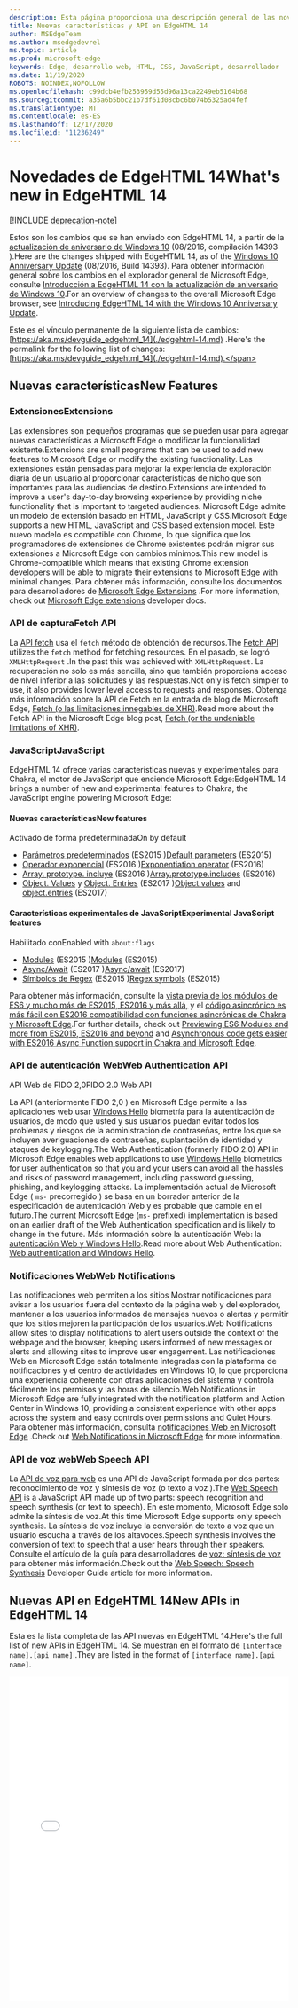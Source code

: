 ```yaml
---
description: Esta página proporciona una descripción general de las novedades de EdgeHTML 14.
title: Nuevas características y API en EdgeHTML 14
author: MSEdgeTeam
ms.author: msedgedevrel
ms.topic: article
ms.prod: microsoft-edge
keywords: Edge, desarrollo web, HTML, CSS, JavaScript, desarrollador
ms.date: 11/19/2020
ROBOTS: NOINDEX,NOFOLLOW
ms.openlocfilehash: c99dcb4efb253959d55d96a13ca2249eb5164b68
ms.sourcegitcommit: a35a6b5bbc21b7df61d08cbc6b074b5325ad4fef
ms.translationtype: MT
ms.contentlocale: es-ES
ms.lasthandoff: 12/17/2020
ms.locfileid: "11236249"
---
```

# <span data-ttu-id="d79a1-104">Novedades de EdgeHTML 14</span><span class="sxs-lookup"><span data-stu-id="d79a1-104">What's new in EdgeHTML 14</span></span>  

[!INCLUDE [deprecation-note](../../includes/legacy-edge-note.md)]  

<span data-ttu-id="d79a1-105">Estos son los cambios que se han enviado con EdgeHTML 14, a partir de la [actualización de aniversario de Windows 10](https://blogs.windows.com/windowsexperience/2016/06/29) \(08/2016, compilación 14393 \).</span><span class="sxs-lookup"><span data-stu-id="d79a1-105">Here are the changes shipped with EdgeHTML 14, as of the [Windows 10 Anniversary Update](https://blogs.windows.com/windowsexperience/2016/06/29) \(08/2016, Build 14393\).</span></span>  <span data-ttu-id="d79a1-106">Para obtener información general sobre los cambios en el explorador general de Microsoft Edge, consulte [Introducción a EdgeHTML 14 con la actualización de aniversario de Windows 10](https://blogs.windows.com/msedgedev/2016/08/04).</span><span class="sxs-lookup"><span data-stu-id="d79a1-106">For an overview of changes to the overall Microsoft Edge browser, see [Introducing EdgeHTML 14 with the Windows 10 Anniversary Update](https://blogs.windows.com/msedgedev/2016/08/04).</span></span>  

<span data-ttu-id="d79a1-107">Este es el vínculo permanente de la siguiente lista de cambios: [https://aka.ms/devguide_edgehtml_14](./edgehtml-14.md) .</span><span class="sxs-lookup"><span data-stu-id="d79a1-107">Here's the permalink for the following list of changes: [https://aka.ms/devguide_edgehtml_14](./edgehtml-14.md).</span></span>  

## <span data-ttu-id="d79a1-108">Nuevas características</span><span class="sxs-lookup"><span data-stu-id="d79a1-108">New Features</span></span>  

### <span data-ttu-id="d79a1-109">Extensiones</span><span class="sxs-lookup"><span data-stu-id="d79a1-109">Extensions</span></span>  

<span data-ttu-id="d79a1-110">Las extensiones son pequeños programas que se pueden usar para agregar nuevas características a Microsoft Edge o modificar la funcionalidad existente.</span><span class="sxs-lookup"><span data-stu-id="d79a1-110">Extensions are small programs that can be used to add new features to Microsoft Edge or modify the existing functionality.</span></span>  <span data-ttu-id="d79a1-111">Las extensiones están pensadas para mejorar la experiencia de exploración diaria de un usuario al proporcionar características de nicho que son importantes para las audiencias de destino.</span><span class="sxs-lookup"><span data-stu-id="d79a1-111">Extensions are intended to improve a user's day-to-day browsing experience by providing niche functionality that is important to targeted audiences.</span></span>  <span data-ttu-id="d79a1-112">Microsoft Edge admite un modelo de extensión basado en HTML, JavaScript y CSS.</span><span class="sxs-lookup"><span data-stu-id="d79a1-112">Microsoft Edge supports a new HTML, JavaScript and CSS based extension model.</span></span>  <span data-ttu-id="d79a1-113">Este nuevo modelo es compatible con Chrome, lo que significa que los programadores de extensiones de Chrome existentes podrán migrar sus extensiones a Microsoft Edge con cambios mínimos.</span><span class="sxs-lookup"><span data-stu-id="d79a1-113">This new model is Chrome-compatible which means that existing Chrome extension developers will be able to migrate their extensions to Microsoft Edge with minimal changes.</span></span>  <span data-ttu-id="d79a1-114">Para obtener más información, consulte los documentos para desarrolladores de [Microsoft Edge Extensions](../../extensions/index.md) .</span><span class="sxs-lookup"><span data-stu-id="d79a1-114">For more information, check out [Microsoft Edge extensions](../../extensions/index.md) developer docs.</span></span>  

### <span data-ttu-id="d79a1-115">API de captura</span><span class="sxs-lookup"><span data-stu-id="d79a1-115">Fetch API</span></span>  
<span data-ttu-id="d79a1-116">La [API fetch](https://fetch.spec.whatwg.org#fetch-api) usa el `fetch` método de obtención de recursos.</span><span class="sxs-lookup"><span data-stu-id="d79a1-116">The [Fetch API](https://fetch.spec.whatwg.org#fetch-api) utilizes the `fetch` method for fetching resources.</span></span>  <span data-ttu-id="d79a1-117">En el pasado, se logró `XMLHttpRequest` .</span><span class="sxs-lookup"><span data-stu-id="d79a1-117">In the past this was achieved with `XMLHttpRequest`.</span></span>  <span data-ttu-id="d79a1-118">La recuperación no solo es más sencilla, sino que también proporciona acceso de nivel inferior a las solicitudes y las respuestas.</span><span class="sxs-lookup"><span data-stu-id="d79a1-118">Not only is fetch simpler to use, it also provides lower level access to requests and responses.</span></span>  <span data-ttu-id="d79a1-119">Obtenga más información sobre la API de Fetch en la entrada de blog de Microsoft Edge, [Fetch (o las limitaciones innegables de XHR)](https://blogs.windows.com/msedgedev/2016/05/24).</span><span class="sxs-lookup"><span data-stu-id="d79a1-119">Read more about the Fetch API in the Microsoft Edge blog post, [Fetch (or the undeniable limitations of XHR)](https://blogs.windows.com/msedgedev/2016/05/24).</span></span>  

### <span data-ttu-id="d79a1-120">JavaScript</span><span class="sxs-lookup"><span data-stu-id="d79a1-120">JavaScript</span></span>  

<span data-ttu-id="d79a1-121">EdgeHTML 14 ofrece varias características nuevas y experimentales para Chakra, el motor de JavaScript que enciende Microsoft Edge:</span><span class="sxs-lookup"><span data-stu-id="d79a1-121">EdgeHTML 14 brings a number of new and experimental features to Chakra, the JavaScript engine powering Microsoft Edge:</span></span>  

#### <span data-ttu-id="d79a1-122">Nuevas características</span><span class="sxs-lookup"><span data-stu-id="d79a1-122">New features</span></span>  

<span data-ttu-id="d79a1-123">Activado de forma predeterminada</span><span class="sxs-lookup"><span data-stu-id="d79a1-123">On by default</span></span>  

*   <span data-ttu-id="d79a1-124">[Parámetros predeterminados](https://developer.microsoft.com/microsoft-edge/platform/status/defaultparameteres6) \(ES2015 \)</span><span class="sxs-lookup"><span data-stu-id="d79a1-124">[Default parameters](https://developer.microsoft.com/microsoft-edge/platform/status/defaultparameteres6) \(ES2015\)</span></span>
*   <span data-ttu-id="d79a1-125">[Operador exponencial](https://developer.microsoft.com/microsoft-edge/platform/status/exponentiationoperatores2016) \(ES2016 \)</span><span class="sxs-lookup"><span data-stu-id="d79a1-125">[Exponentiation operator](https://developer.microsoft.com/microsoft-edge/platform/status/exponentiationoperatores2016) \(ES2016\)</span></span>
*   <span data-ttu-id="d79a1-126">[Array. prototype. incluye](https://developer.microsoft.com/microsoft-edge/platform/status/arrayprototypeincludeses2016) \(ES2016 \)</span><span class="sxs-lookup"><span data-stu-id="d79a1-126">[Array.prototype.includes](https://developer.microsoft.com/microsoft-edge/platform/status/arrayprototypeincludeses2016) \(ES2016\)</span></span>
*   <span data-ttu-id="d79a1-127">[Object. Values](https://developer.mozilla.org/docs/Web/JavaScript/Reference/Global_Objects/Object/values) y [Object. Entries](https://developer.mozilla.org/docs/Web/JavaScript/Reference/Global_Objects/Object/entries) \(ES2017 \)</span><span class="sxs-lookup"><span data-stu-id="d79a1-127">[Object.values](https://developer.mozilla.org/docs/Web/JavaScript/Reference/Global_Objects/Object/values) and [object.entries](https://developer.mozilla.org/docs/Web/JavaScript/Reference/Global_Objects/Object/entries) \(ES2017\)</span></span>  

#### <span data-ttu-id="d79a1-128">Características experimentales de JavaScript</span><span class="sxs-lookup"><span data-stu-id="d79a1-128">Experimental JavaScript features</span></span>  

<span data-ttu-id="d79a1-129">Habilitado con</span><span class="sxs-lookup"><span data-stu-id="d79a1-129">Enabled with</span></span> `about:flags`  

*   <span data-ttu-id="d79a1-130">[Modules](https://blogs.windows.com/msedgedev/2016/05/17) \(ES2015 \)</span><span class="sxs-lookup"><span data-stu-id="d79a1-130">[Modules](https://blogs.windows.com/msedgedev/2016/05/17) \(ES2015\)</span></span>  
*   <span data-ttu-id="d79a1-131">[Async/Await](https://developer.microsoft.com/microsoft-edge/platform/status/asyncfunctionses2016) \(ES2017 \)</span><span class="sxs-lookup"><span data-stu-id="d79a1-131">[Async/await](https://developer.microsoft.com/microsoft-edge/platform/status/asyncfunctionses2016) \(ES2017\)</span></span>  
*   <span data-ttu-id="d79a1-132">[Símbolos de Regex](https://developer.microsoft.com/microsoft-edge/platform/status/regexpbuiltinses6) \(ES2015 \)</span><span class="sxs-lookup"><span data-stu-id="d79a1-132">[Regex symbols](https://developer.microsoft.com/microsoft-edge/platform/status/regexpbuiltinses6) \(ES2015\)</span></span>  

<span data-ttu-id="d79a1-133">Para obtener más información, consulte la [vista previa de los módulos de ES6 y mucho más de ES2015, ES2016 y más allá,](https://blogs.windows.com/msedgedev/2016/05/17) y el [código asincrónico es más fácil con ES2016 compatibilidad con funciones asincrónicas de Chakra y Microsoft Edge](https://blogs.windows.com/msedgedev/2015/09/30).</span><span class="sxs-lookup"><span data-stu-id="d79a1-133">For further details, check out [Previewing ES6 Modules and more from ES2015, ES2016 and beyond](https://blogs.windows.com/msedgedev/2016/05/17) and [Asynchronous code gets easier with ES2016 Async Function support in Chakra and Microsoft Edge](https://blogs.windows.com/msedgedev/2015/09/30).</span></span>  

### <span data-ttu-id="d79a1-134">API de autenticación Web</span><span class="sxs-lookup"><span data-stu-id="d79a1-134">Web Authentication API</span></span>  

<span data-ttu-id="d79a1-135">API Web de FIDO 2,0</span><span class="sxs-lookup"><span data-stu-id="d79a1-135">FIDO 2.0 Web API</span></span>  

<span data-ttu-id="d79a1-136">La API \(anteriormente FIDO 2,0 \) en Microsoft Edge permite a las aplicaciones web usar [Windows Hello](https://www.microsoft.com/windows/comprehensive-security) biometría para la autenticación de usuarios, de modo que usted y sus usuarios puedan evitar todos los problemas y riesgos de la administración de contraseñas, entre los que se incluyen averiguaciones de contraseñas, suplantación de identidad y ataques de keylogging.</span><span class="sxs-lookup"><span data-stu-id="d79a1-136">The Web Authentication \(formerly FIDO 2.0\) API in Microsoft Edge enables web applications to use [Windows Hello](https://www.microsoft.com/windows/comprehensive-security) biometrics for user authentication so that you and your users can avoid all the hassles and risks of password management, including password guessing, phishing, and keylogging attacks.</span></span>  <span data-ttu-id="d79a1-137">La implementación actual de Microsoft Edge \( `ms-` precorregido \) se basa en un borrador anterior de la especificación de autenticación Web y es probable que cambie en el futuro.</span><span class="sxs-lookup"><span data-stu-id="d79a1-137">The current Microsoft Edge \(`ms-` prefixed\) implementation is based on an earlier draft of the Web Authentication specification and is likely to change in the future.</span></span>  <span data-ttu-id="d79a1-138">Más información sobre la autenticación Web: la  [autenticación Web y Windows Hello](../windows-integration/web-authentication.md).</span><span class="sxs-lookup"><span data-stu-id="d79a1-138">Read more about Web Authentication:  [Web authentication and Windows Hello](../windows-integration/web-authentication.md).</span></span>

### <span data-ttu-id="d79a1-139">Notificaciones Web</span><span class="sxs-lookup"><span data-stu-id="d79a1-139">Web Notifications</span></span>
<span data-ttu-id="d79a1-140">Las notificaciones web permiten a los sitios Mostrar notificaciones para avisar a los usuarios fuera del contexto de la página web y del explorador, mantener a los usuarios informados de mensajes nuevos o alertas y permitir que los sitios mejoren la participación de los usuarios.</span><span class="sxs-lookup"><span data-stu-id="d79a1-140">Web Notifications allow sites to display notifications to alert users outside the context of the webpage and the browser, keeping users informed of new messages or alerts and allowing sites to improve user engagement.</span></span>  <span data-ttu-id="d79a1-141">Las notificaciones Web en Microsoft Edge están totalmente integradas con la plataforma de notificaciones y el centro de actividades en Windows 10, lo que proporciona una experiencia coherente con otras aplicaciones del sistema y controla fácilmente los permisos y las horas de silencio.</span><span class="sxs-lookup"><span data-stu-id="d79a1-141">Web Notifications in Microsoft Edge are fully integrated with the notification platform and Action Center in Windows 10, providing a consistent experience with other apps across the system and easy controls over permissions and Quiet Hours.</span></span>  <span data-ttu-id="d79a1-142">Para obtener más información, consulta [notificaciones Web en Microsoft Edge](https://blogs.windows.com/msedgedev/2016/05/16) .</span><span class="sxs-lookup"><span data-stu-id="d79a1-142">Check out [Web Notifications in Microsoft Edge](https://blogs.windows.com/msedgedev/2016/05/16) for more information.</span></span>  

### <span data-ttu-id="d79a1-143">API de voz web</span><span class="sxs-lookup"><span data-stu-id="d79a1-143">Web Speech API</span></span>
<span data-ttu-id="d79a1-144">La [API de voz para web](https://dvcs.w3.org/hg/speech-api/raw-file/tip/speechapi.html) es una API de JavaScript formada por dos partes: reconocimiento de voz y síntesis de voz \(o texto a voz \).</span><span class="sxs-lookup"><span data-stu-id="d79a1-144">The [Web Speech API](https://dvcs.w3.org/hg/speech-api/raw-file/tip/speechapi.html) is a JavaScript API made up of two parts: speech recognition and speech synthesis \(or text to speech\).</span></span>  <span data-ttu-id="d79a1-145">En este momento, Microsoft Edge solo admite la síntesis de voz.</span><span class="sxs-lookup"><span data-stu-id="d79a1-145">At this time Microsoft Edge supports only speech synthesis.</span></span>  <span data-ttu-id="d79a1-146">La síntesis de voz incluye la conversión de texto a voz que un usuario escucha a través de los altavoces.</span><span class="sxs-lookup"><span data-stu-id="d79a1-146">Speech synthesis involves the conversion of text to speech that a user hears through their speakers.</span></span>  <span data-ttu-id="d79a1-147">Consulte el artículo de la guía para desarrolladores de [voz: síntesis de voz](https://developer.mozilla.org/docs/Web/API/Web_Speech_API) para obtener más información.</span><span class="sxs-lookup"><span data-stu-id="d79a1-147">Check out the [Web Speech: Speech Synthesis](https://developer.mozilla.org/docs/Web/API/Web_Speech_API) Developer Guide article for more information.</span></span>  

## <span data-ttu-id="d79a1-148">Nuevas API en EdgeHTML 14</span><span class="sxs-lookup"><span data-stu-id="d79a1-148">New APIs in EdgeHTML 14</span></span>

<span data-ttu-id="d79a1-149">Esta es la lista completa de las API nuevas en EdgeHTML 14.</span><span class="sxs-lookup"><span data-stu-id="d79a1-149">Here's the full list of new APIs in EdgeHTML 14.</span></span>  <span data-ttu-id="d79a1-150">Se muestran en el formato de `[interface name].[api name]` .</span><span class="sxs-lookup"><span data-stu-id="d79a1-150">They are listed in the format of `[interface name].[api name]`.</span></span>  

<iframe height='585' scrolling='no' title='<span data-ttu-id="d79a1-151">Nuevas API en EdgeHTML 14</span><span class="sxs-lookup"><span data-stu-id="d79a1-151">New APIs in EdgeHTML 14</span></span>' src='//codepen.io/MSEdgeDev/embed/oWMEPE/?height=585&theme-id=23761&default-tab=result&embed-version=2' frameborder='no' allowtransparency='true' allowfullscreen='true' style='width: 100%;'><span data-ttu-id="d79a1-152">Consulta las <a href='https://codepen.io/MSEdgeDev/pen/oWMEPE/'> nuevas API de Pen en EdgeHTML 14 de </a> MSEdgeDev ( <a href='https://codepen.io/MSEdgeDev'> @MSEdgeDev </a> ) en <a href='https://codepen.io'> CodePen </a> .</span><span class="sxs-lookup"><span data-stu-id="d79a1-152">See the Pen <a href='https://codepen.io/MSEdgeDev/pen/oWMEPE/'>New APIs in EdgeHTML 14</a>by MSEdgeDev (<a href='https://codepen.io/MSEdgeDev'>@MSEdgeDev</a>) on <a href='https://codepen.io'>CodePen</a>.</span></span></iframe>  
